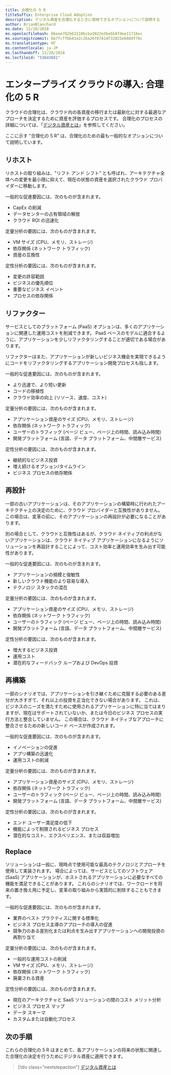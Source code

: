 ```yaml
---
title: 合理化の 5 R
titleSuffix: Enterprise Cloud Adoption
description: デジタル資産を合理化するときに使用できるオプションについて説明する
author: BrianBlanchard
ms.date: 12/10/2018
ms.openlocfilehash: 66eee782b63210bcba3022e3be5b8fdee11716ec
ms.sourcegitcommit: bb7fcffbb41e2c26a26f8781df32825eb60df70c
ms.translationtype: HT
ms.contentlocale: ja-JP
ms.lasthandoff: 12/20/2018
ms.locfileid: "53643681"
---
```

# <a name="enterprise-cloud-adoption-the-5-rs-of-rationalization"></a>エンタープライズ クラウドの導入: 合理化の 5 R

クラウドの合理化は、クラウド内の各資産の移行または最新化に対する最適なアプローチを決定するために資産を評価するプロセスです。 合理化のプロセスの詳細については、「[デジタル資産とは](overview.md)」を参照してください。

ここに示す "合理化の 5 R" は、合理化のための最も一般的なオプションについて説明しています。

## <a name="rehost"></a>リホスト

リホストの取り組みは、"リフト アンド シフト" とも呼ばれ、アーキテクチャ全体への変更を最小限に抑えて、現在の状態の資産を選択されたクラウド プロバイダーに移動します。

一般的な促進要因には、次のものが含まれます。

* CapEx の削減
* データセンターの占有領域の解放
* クラウド ROI の迅速化

定量分析の要因には、次のものが含まれます。

* VM サイズ (CPU、メモリ、ストレージ)
* 依存関係 (ネットワーク トラフィック)
* 資産の互換性

定性分析の要因には、次のものが含まれます。

* 変更の許容範囲
* ビジネスの優先順位
* 重要なビジネス イベント
* プロセスの依存関係

## <a name="refactor"></a>リファクター

サービスとしてのプラットフォーム (PaaS) オプションは、多くのアプリケーションに関連した運用コストを削減できます。 PaaS ベースのモデルに適合するように、アプリケーションを少しリファクタリングすることが適切である場合があります。

リファクターはまた、アプリケーションが新しいビジネス機会を実現できるようにコードをリファクタリングするアプリケーション開発プロセスも指します。

一般的な促進要因には、次のものが含まれます。

* より迅速で、より短い更新
* コードの移植性
* クラウド効率の向上 (リソース、速度、コスト)

定量分析の要因には、次のものが含まれます。

* アプリケーション資産のサイズ (CPU、メモリ、ストレージ)
* 依存関係 (ネットワーク トラフィック)
* ユーザーのトラフィック (ページ ビュー、ページ上の時間、読み込み時間)
* 開発プラットフォーム (言語、データ プラットフォーム、中間層サービス)

定性分析の要因には、次のものが含まれます。

* 継続的なビジネス投資
* 増え続けるオプション/タイムライン
* ビジネス プロセスの依存関係

## <a name="rearchitect"></a>再設計

一部の古いアプリケーションは、そのアプリケーションの構築時に行われたアーキテクチャ上の決定のために、クラウド プロバイダーと互換性がありません。 この場合は、変革の前に、そのアプリケーションの再設計が必要になることがあります。

別の場合として、クラウドと互換性はあるが、クラウド ネイティブの利点がないアプリケーションは、クラウド ネイティブ アプリケーションになるようにソリューションを再設計することによって、コスト効率と運用効率を生み出す可能性があります。

一般的な促進要因には、次のものが含まれます。

* アプリケーションの規模と俊敏性
* 新しいクラウド機能のより容易な導入
* テクノロジ スタックの混在

定量分析の要因には、次のものが含まれます。

* アプリケーション資産のサイズ (CPU、メモリ、ストレージ)
* 依存関係 (ネットワーク トラフィック)
* ユーザーのトラフィック (ページ ビュー、ページ上の時間、読み込み時間)
* 開発プラットフォーム (言語、データ プラットフォーム、中間層サービス)

定性分析の要因には、次のものが含まれます。

* 増大するビジネス投資
* 運用コスト
* 潜在的なフィードバック ループおよび DevOps 投資

## <a name="rebuild"></a>再構築

一部のシナリオでは、アプリケーションを引き継ぐために克服する必要のある差分が大きすぎて、それ以上の投資を正当化できない場合があります。 これは、ビジネスのニーズを満たすために使用されるアプリケーションに特に当てはまりますが、現在はサポートされていないか、または今日のビジネス プロセスの実行方法と整合していません。 この場合は、クラウド ネイティブなアプローチに整合させるための新しいコード ベースが作成されます。

一般的な促進要因には、次のものが含まれます。

* イノベーションの促進
* アプリ構築の迅速化
* 運用コストの削減

定量分析の要因には、次のものが含まれます。

* アプリケーション資産のサイズ (CPU、メモリ、ストレージ)
* 依存関係 (ネットワーク トラフィック)
* ユーザーのトラフィック (ページ ビュー、ページ上の時間、読み込み時間)
* 開発プラットフォーム (言語、データ プラットフォーム、中間層サービス)

定性分析の要因には、次のものが含まれます。

* エンド ユーザー満足度の低下
* 機能によって制限されるビジネス プロセス
* 潜在的なコスト、エクスペリエンス、または収益増加

## <a name="replace"></a>Replace

ソリューションは一般に、現時点で使用可能な最高のテクノロジとアプローチを使用して実装されます。 場合によっては、サービスとしてのソフトウェア (SaaS) アプリケーションが、ホストされるアプリケーションに必要なすべての機能を満足できることがあります。 これらのシナリオでは、ワークロードを将来の置き換え用に予定し、変革の取り組みから実質的に削除することもできます。

一般的な促進要因には、次のものが含まれます。

* 業界のベスト プラクティスに関する標準化
* ビジネス プロセス主導のアプローチの導入の促進
* 競争力のある差別化または利点を生み出すアプリケーションへの開発投資の再割り当て

定量分析の要因には、次のものが含まれます。

* 一般的な運用コストの削減
* VM サイズ (CPU、メモリ、ストレージ)
* 依存関係 (ネットワーク トラフィック)
* 廃棄される資産

定性分析の要因には、次のものが含まれます。

* 現在のアーキテクチャと SaaS ソリューションの間のコスト メリット分析
* ビジネス プロセス マップ
* データ スキーマ
* カスタムまたは自動化プロセス

## <a name="next-steps"></a>次の手順

これらの合理化の 5 R はまとめて、各アプリケーションの将来の状態に関連した合理化の決定を行うためにデジタル資産に適用できます。

> [!div class="nextstepaction"]
> [デジタル資産とは](overview.md)

